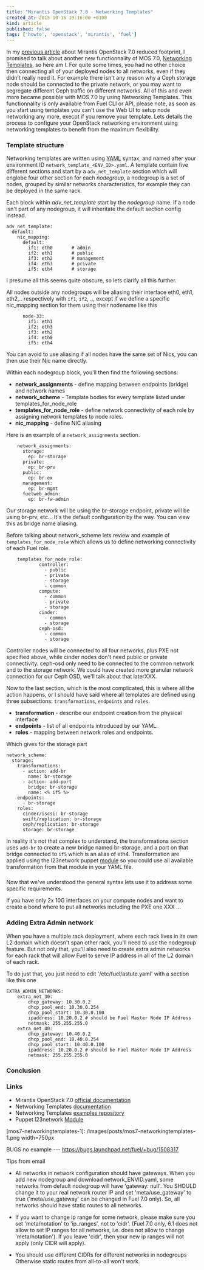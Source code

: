 ```yaml
---
title: "Mirantis OpenStack 7.0 - Networking Templates"
created_at: 2015-10-15 19:16:00 +0100
kind: article
published: false
tags: ['howto', 'openstack', 'mirantis', 'fuel']
---
```


In my [previous article](/2015/10/mos7-reducedfootprint/) about Mirantis OpenStack 7.0 reduced footprint, I promised to talk about another new functionnality of MOS 7.0, [Networking Templates](https://docs.mirantis.com/openstack/fuel/fuel-7.0/operations.html#using-networking-templates), so here am I. For quite some times, you had no other choice then connecting all of your deployed nodes to all networks, even if they didn't really need it. For example there isn't any reason why a Ceph storage node should be connected to the private network, or you may want to segregate different Ceph traffic on different networks. All of this and even more became possible with MOS 7.0 by using Networking Templates. This functionnality is only available from Fuel CLI or API, please note, as soon as you start using templates you can't use the Web UI to setup node networking any more, execpt if you remove your template. Lets details the process to configure your OpenStack networking environment using networking templates to benefit from the maximum flexibility.

<!-- more -->

### Template structure

Networking templates are written using [YAML](http://yaml.org/spec/1.2/spec.html) syntax, and named after your environment ID `network_template_<ENV_ID>.yaml`. A template contain five different sections and start by a `adv_net_template` section which will englobe four other section for each *nodegroup*, a nodegroup is a set of nodes, grouped by similar networks characteristics, for example they can be deployed in the same rack.

Each block within *adv_net_template* start by the *nodegroup* name. If a node isn't part of any nodegroup, it will inheritate the default section config instead.

	adv_net_template:
	  default:
	    nic_mapping:
	      default:
	        if1: eth0       # admin
	        if2: eth1       # public
	        if3: eth2       # management
	        if4: eth3       # private
	        if5: eth4       # storage

I presume all this seems quite obscure, so lets clarify all this further.

All nodes outside any nodegroups will be aliasing their interface eth0, eth1, eth2,.. respectively with `if1`, `if2`, .., except if we define a specific nic_mapping section for them using their nodename like this

		  node-33:
            if1: eth1
            if2: eth3
            if3: eth2
            if4: eth0
            if5: eth4

You can avoid to use aliasing if all nodes have the same set of Nics, you can then use their Nic name directly.

Within each nodegroup block, you'll then find the following sections:

* **network_assignments** - define mapping between endpoints (bridge) and network names
* **network_scheme** - Template bodies for every template listed under templates_for_node_role
* **templates_for_node_role** - define network connectivity of each role by assigning network templates to node roles.
* **nic_mapping** - define NIC aliasing

Here is an example of a `network_assignments` section.

		network_assignments:
          storage:
            ep: br-storage
          private:
            ep: br-prv
          public:
            ep: br-ex
          management:
            ep: br-mgmt
          fuelweb_admin:
            ep: br-fw-admin

Our storage network will be using the br-storage endpoint, private will be using br-prv, etc... It's the default configuration by the way. You can view this as bridge name aliasing.

Before talking about network_scheme lets review and example of `templates_for_node_role` which allows us to define networking connectivity of each Fuel role.

		templates_for_node_role:
		        controller:
		          - public
		          - private
		          - storage
		          - common
		        compute:
		          - common
		          - private
		          - storage
		        cinder:
		          - common
		          - storage
		        ceph-osd:
		          - common
		          - storage

Controller nodes will be connected to all four networks, plus PXE not specified above, while cinder nodes don't need public or private connectivity. ceph-osd only need to be connected to the common network and to the storage network. We could have created more granular network connection for our Ceph OSD, we'll talk about that laterXXX.

Now to the last section, which is the most complicated, this is where all the action happens, or I should have said where all templates are defined using three subsections: `transformations`, `endpoints` and `roles`. 

* **transformation** - describe our endpoint creation from the physical interface
* **endpoints** - list of all endpoints introduced by our YAML.
* **roles** - mapping between network roles and endpoints.

Which gives for the storage part

	network_scheme:
      storage:
        transformations:
          - action: add-br
            name: br-storage
          - action: add-port
            bridge: br-storage
            name: <% if5 %>
        endpoints:
          - br-storage
        roles:
          cinder/iscsi: br-storage
          swift/replication: br-storage
          ceph/replication: br-storage
          storage: br-storage

In reality it's not that complex to understand, the transformations section uses `add-br` to create a new bridge named br-storage, and a port on that bridge connected to `if5` which is an alias of eth4. Transformation are applied using the l23network puppet [module](https://github.com/stackforge/fuel-library/blob/master/deployment/puppet/l23network/README.md) so you could use all available transformation from that module in your YAML file.


###

Now that we've understood the general syntax lets use it to address some specific requirements.

If you have only 2x 10G interfaces on your compute nodes and want to create a bond where to put all networks including the PXE one XXX ...



### Adding Extra Admin network

When you have a multiple rack deployment, where each rack lives in its own L2 domain which doesn't span other rack, you'll need to use the nodegroup feature. But not only that, you'll also need to create extra admin networks for each rack that will allow Fuel to serve IP address in all of the L2 domain of each rack.

To do just that, you just need to edit '/etc/fuel/astute.yaml' with a section like this one

	EXTRA_ADMIN_NETWORKS:
		extra_net_30:
		    dhcp_gateway: 10.30.0.2
		    dhcp_pool_end: 10.30.0.254
		    dhcp_pool_start: 10.30.0.100
		    ipaddress: 10.20.0.2 # should be Fuel Master Node IP Address
		    netmask: 255.255.255.0
		extra_net_40:
		    dhcp_gateway: 10.40.0.2
		    dhcp_pool_end: 10.40.0.254
		    dhcp_pool_start: 10.40.0.100
		    ipaddress: 10.20.0.2 # should be Fuel Master Node IP Address
    		netmask: 255.255.255.0


### Conclusion



### Links		

* Mirantis OpenStack 7.0 [official documentation](https://docs.mirantis.com/openstack/fuel/fuel-7.0/#guides)
* Networking Templates [documentation](https://docs.mirantis.com/openstack/fuel/fuel-7.0/operations.html#using-networking-templates)
* Networking Templates [examples repository](https://github.com/stackforge/fuel-docs/tree/master/examples/network_templates)
* Puppet l23network [Module](https://github.com/stackforge/fuel-library/blob/master/deployment/puppet/l23network/README.md) 

[mos7-networkingtemplates-1]: /images/posts/mos7-networkingtemplates-1.png width=750px


BUGS
no example --- https://bugs.launchpad.net/fuel/+bug/1508317


Tips from email


- All networks in network configuration should have gateways.
When you add new nodegroup and download network_ENVID.yaml, some networks from default nodegroup will have 'gateway: null'. You SHOULD change it to your real network router IP and set 'meta/use_gateway' to true ('meta/use_gateway' can be changed in Fuel 7.0 only). So, all networks should have static routes to all networks.

- If you want to change ip range for some network, please make sure you set 'meta/notation' to 'ip_ranges', not to 'cidr'. (Fuel 7.0 only, 6.1 does not allow to set IP ranges for all networks, i.e. does not allow to change 'meta/notation').
If you leave 'cidr', then your new ip ranges will not apply (only CIDR will apply).

- You should use different CIDRs for different networks in nodegroups
Otherwise static routes from all-to-all won't work.